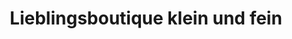 ---
title: "Lieblingsboutique klein und fein"
url: /telgte/lieblingsboutique-klein-und-fein/
shop: Modehaus
---